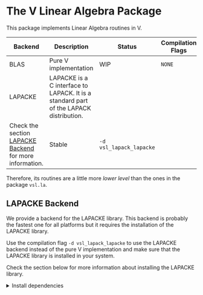 # The V Linear Algebra Package

This package implements Linear Algebra routines in V.

| Backend                                                                     | Description                                                                           | Status                  | Compilation Flags |
| --------------------------------------------------------------------------- | ------------------------------------------------------------------------------------- | ----------------------- | ----------------- |
| BLAS                                                                        | Pure V implementation                                                                 | WIP                     | `NONE`            |
| LAPACKE                                                                     | LAPACKE is a C interface to LAPACK. It is a standard part of the LAPACK distribution. |
| Check the section [LAPACKE Backend](#lapacke-backend) for more information. | Stable                                                                                | `-d vsl_lapack_lapacke` |

Therefore, its routines are a little more _lower level_ than the ones in the package `vsl.la`.

## LAPACKE Backend

We provide a backend for the LAPACKE library. This backend is probably
the fastest one for all platforms
but it requires the installation of the LAPACKE library.

Use the compilation flag `-d vsl_lapack_lapacke` to use the LAPACKE backend
instead of the pure V implementation
and make sure that the LAPACKE library is installed in your system.

Check the section below for more information about installing the LAPACKE library.

<details>
<summary>Install dependencies</summary>

### Homebrew (macOS)

```sh
brew install lapack
```

### Debian/Ubuntu GNU Linux

```sh
sudo apt-get install -y --no-install-recommends \
    gcc \
    gfortran \
    liblapacke-dev
```

### Arch Linux/Manjaro GNU Linux

The best way of installing LAPACKE is using
[lapack-openblas](https://aur.archlinux.org/packages/lapack-openblas/).

```sh
yay -S lapack-openblas
```

or

```sh
git clone https://aur.archlinux.org/lapack-openblas.git /tmp/lapack-openblas
cd /tmp/lapack-openblas
makepkg -si
```

</details>
